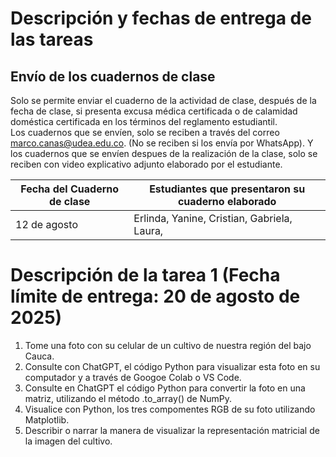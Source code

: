 # Descripción y fechas de entrega de las tareas  

## Envío de los cuadernos de clase  

Solo se permite enviar el cuaderno de la actividad de clase, después de la fecha de clase, si presenta excusa médica certificada o de calamidad doméstica certificada en los términos del reglamento estudiantil.  
Los cuadernos que se envíen, solo se reciben a través del correo marco.canas@udea.edu.co. (No se reciben si los envía por WhatsApp). Y los cuadernos que se envíen despues de la realización de la clase, solo se reciben con video explicativo adjunto elaborado por el estudiante.   


|Fecha del Cuaderno de clase|Estudiantes que presentaron su cuaderno elaborado|
|---------------------------|-------------------------------------------------|
|12 de agosto|Erlinda, Yanine, Cristian, Gabriela, Laura, |  

# Descripción de la tarea 1 (Fecha límite de entrega: 20 de agosto de 2025)    

1. Tome una foto con su celular de un cultivo de nuestra región del bajo Cauca. 
2. Consulte con ChatGPT, el código Python para visualizar esta foto en su computador y a través de Googoe Colab o VS Code. 
3. Consulte en ChatGPT el código Python para convertir la foto en una matriz, utilizando el método .to_array() de NumPy. 
4. Visualice con Python, los tres compomentes RGB de su foto utilizando Matplotlib. 
5. Describir o narrar la manera de visualizar la representación matricial de la imagen del cultivo. 